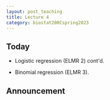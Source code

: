 ```yaml
---
layout: post_teaching
title: Lecture 4
category: biostat200Cspring2023
---
```


## Today

* Logistic regression (ELMR 2) cont'd.

* Binomial regression (ELMR 3).

## Announcement


